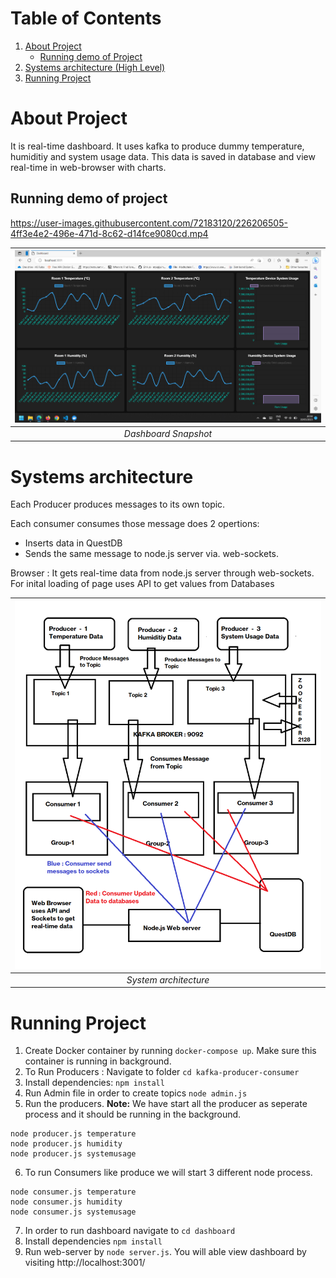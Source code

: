 # Table of Contents
1. [About Project](#about-project)
    - [Running demo of Project](#running-demo-of-project)
2. [Systems architecture (High Level)](#systems-architecture)
3. [Running Project](#running-project)



# **About Project**

It is real-time dashboard. It uses kafka to produce dummy temperature, humiditiy and system usage data. This data is saved in database and view real-time in web-browser with charts.

## **Running demo of project**


https://user-images.githubusercontent.com/72183120/226206505-4ff3e4e2-496e-471d-8c62-d14fce9080cd.mp4


| ![Dashboard Snapshot](./assets/dashboard.png) | 
|:--:| 
| *Dashboard Snapshot* |


# **Systems architecture**

Each Producer produces messages to its own topic.

Each consumer consumes those message does 2 opertions:
- Inserts data in QuestDB
- Sends the same message to node.js server via. web-sockets.

Browser : It gets real-time data from node.js server through web-sockets. For inital loading of page uses API to get values from Databases

| ![System architecture](./assets/system-architecture.png) | 
|:--:| 
| *System architecture* |


# **Running Project**

1. Create Docker container by running `docker-compose up`. Make sure this container is running in background.
2. To Run Producers : Navigate to folder `cd kafka-producer-consumer`
3. Install dependencies: `npm install`
4. Run Admin file in order to create topics `node admin.js`
5. Run the producers. **Note:** We have start all the producer as seperate process and it should be running in the background.
```
node producer.js temperature
node producer.js humidity
node producer.js systemusage
```
6. To run Consumers like produce we will start 3 different node process.
```
node consumer.js temperature
node consumer.js humidity
node consumer.js systemusage
```
7. In order to run dashboard navigate to `cd dashboard`
8. Install dependencies `npm install`
9. Run web-server by `node server.js`. You will able view dashboard by visiting http://localhost:3001/
